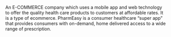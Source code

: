 An E-COMMERCE company which uses a mobile app and web technology to offer the quality health care products to customers at affordable rates. It is a type of ecommerce.
PharmEasy is a consumer healthcare “super app” that provides consumers with on-demand, home delivered access to a wide range of prescription.
